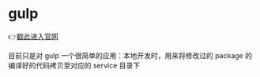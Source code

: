 # gulp

👉[戳此进入官网](https://gulpjs.com)

目前只是对 gulp 一个很简单的应用：本地开发时，用来将修改过的 package 的编译好的代码拷贝至对应的 service 目录下
